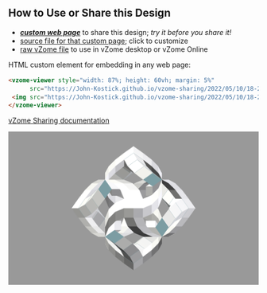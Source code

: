 
## How to Use or Share this Design

 - [***custom web page***][post] to share this design; *try it before you share it!*
 - [source file for that custom page][source]; click to customize
 - [raw vZome file][raw] to use in vZome desktop or vZome Online
 
 HTML custom element for embedding in any web page:
 ```html
<vzome-viewer style="width: 87%; height: 60vh; margin: 5%"
       src="https://John-Kostick.github.io/vzome-sharing/2022/05/10/18-24-49-Curved-RD-2/Curved-RD-2.vZome" >
  <img src="https://John-Kostick.github.io/vzome-sharing/2022/05/10/18-24-49-Curved-RD-2/Curved-RD-2.png" />
</vzome-viewer>
 ```

[vZome Sharing documentation](https://vzome.github.io/vzome/sharing.html#how-it-works)

![Image](<Curved-RD-2.png>)


[post]: <https://John-Kostick.github.io/vzome-sharing/2022/05/10/Curved-RD-2-18-24-49.html>
[source]: <https://github.com/John-Kostick/vzome-sharing/edit/main/_posts/2022-05-10-Curved-RD-2-18-24-49.md>
[raw]: <https://raw.githubusercontent.com/John-Kostick/vzome-sharing/main/2022/05/10/18-24-49-Curved-RD-2/Curved-RD-2.vZome>